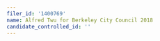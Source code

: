 ```yaml
---
filer_id: '1400769'
name: Alfred Twu for Berkeley City Council 2018
candidate_controlled_id: ''
---
```

